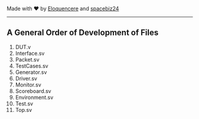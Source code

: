 Made with :heart: by [Eloquencere](https://github.com/Eloquencere) and [spacebiz24](https://github.com/spacebiz24)

---

## A General Order of Development of Files
1. DUT.v
1. Interface.sv
1. Packet.sv
1. TestCases.sv
1. Generator.sv
1. Driver.sv
1. Monitor.sv
1. Scoreboard.sv
1. Environment.sv
1. Test.sv
1. Top.sv
